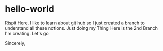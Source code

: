 # hello-world

Rispit Here, I like to learn about git hub so I just created a branch to understand all these notions.
Just doing my Thing
Here is the 2nd Branch I'm creating.
Let's go

Sincerely,
